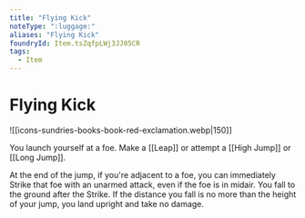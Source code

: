 ```yaml
---
title: "Flying Kick"
noteType: ":luggage:"
aliases: "Flying Kick"
foundryId: Item.tsZqfpLWj3JJ05CR
tags:
  - Item
---
```


# Flying Kick
![[icons-sundries-books-book-red-exclamation.webp|150]]

You launch yourself at a foe. Make a [[Leap]] or attempt a [[High Jump]] or [[Long Jump]].

At the end of the jump, if you're adjacent to a foe, you can immediately Strike that foe with an unarmed attack, even if the foe is in midair. You fall to the ground after the Strike. If the distance you fall is no more than the height of your jump, you land upright and take no damage.
